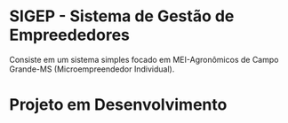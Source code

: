 # SIGEP - Sistema de Gestão de Empreededores
Consiste em um sistema simples focado em MEI-Agronômicos de Campo Grande-MS (Microempreendedor Individual).
# Projeto em Desenvolvimento
